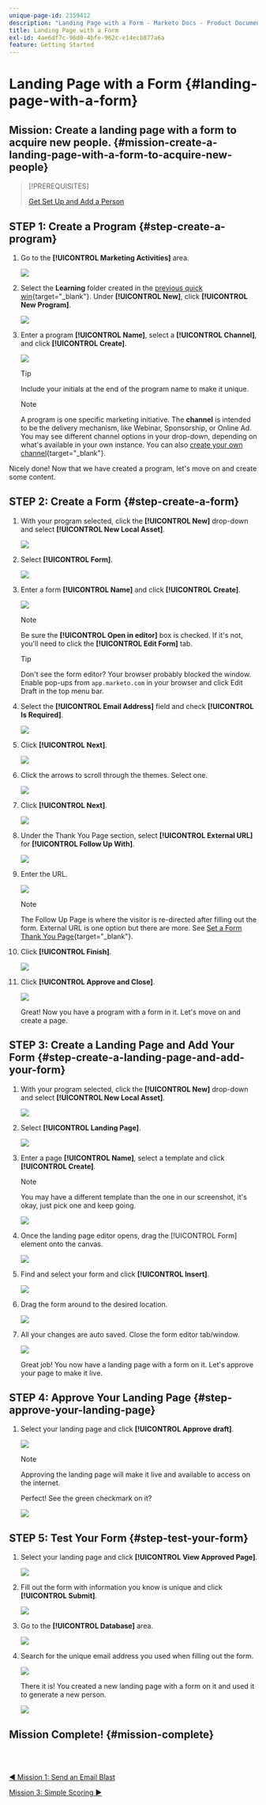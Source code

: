 ```yaml
---
unique-page-id: 2359412
description: "Landing Page with a Form - Marketo Docs - Product Documentation"
title: Landing Page with a Form
exl-id: 4ae6df7c-96d0-4bfe-962c-e14ecb877a6a
feature: Getting Started
---
```

# Landing Page with a Form {#landing-page-with-a-form}

## Mission: Create a landing page with a form to acquire new people. {#mission-create-a-landing-page-with-a-form-to-acquire-new-people}

>[!PREREQUISITES]
>
>[Get Set Up and Add a Person](/help/marketo/getting-started/quick-wins/get-set-up-and-add-a-person.md)

## STEP 1: Create a Program {#step-create-a-program}

1. Go to the **[!UICONTROL Marketing Activities]** area.

   ![](assets/landing-page-with-a-form-1.png)

1. Select the **Learning** folder created in the [previous quick win](/help/marketo/getting-started/quick-wins/send-an-email.md){target="_blank"}. Under **[!UICONTROL New]**, click **[!UICONTROL New Program]**.

   ![](assets/landing-page-with-a-form-2.png)

1. Enter a program **[!UICONTROL Name]**, select a **[!UICONTROL Channel]**, and click **[!UICONTROL Create]**.

   ![](assets/landing-page-with-a-form-3.png)

   >[!TIP]
   >
   >Include your initials at the end of the program name to make it unique.

   >[!NOTE]
   >
   >A program is one specific marketing initiative. The **channel** is intended to be the delivery mechanism, like Webinar, Sponsorship, or Online Ad. You may see different channel options in your drop-down, depending on what's available in your own instance. You can also [create your own channel](/help/marketo/product-docs/administration/tags/create-a-program-channel.md){target="_blank"}.

Nicely done! Now that we have created a program, let's move on and create some content.

## STEP 2: Create a Form {#step-create-a-form}

1. With your program selected, click the **[!UICONTROL New]** drop-down and select **[!UICONTROL New Local Asset]**.

   ![](assets/landing-page-with-a-form-4.png)

1. Select **[!UICONTROL Form]**.

   ![](assets/landing-page-with-a-form-5.png)

1. Enter a form **[!UICONTROL Name]** and click **[!UICONTROL Create]**.

   ![](assets/landing-page-with-a-form-6.png)

   >[!NOTE]
   >
   >Be sure the **[!UICONTROL Open in editor]** box is checked. If it's not, you'll need to click the **[!UICONTROL Edit Form]** tab.

   >[!TIP]
   >
   >Don't see the form editor? Your browser probably blocked the window. Enable pop-ups from `app.marketo.com` in your browser and click Edit Draft in the top menu bar.

1. Select the **[!UICONTROL Email Address]** field and check **[!UICONTROL Is Required]**.

   ![](assets/landing-page-with-a-form-7.png)

1. Click **[!UICONTROL Next]**.

   ![](assets/landing-page-with-a-form-8.png)

1. Click the arrows to scroll through the themes. Select one.

   ![](assets/landing-page-with-a-form-9.png)

1. Click **[!UICONTROL Next]**.

   ![](assets/landing-page-with-a-form-10.png)

1. Under the Thank You Page section, select **[!UICONTROL External URL]** for **[!UICONTROL Follow Up With]**.

   ![](assets/landing-page-with-a-form-11.png)

1. Enter the URL.

   ![](assets/landing-page-with-a-form-12.png)

   >[!NOTE]
   >
   >The Follow Up Page is where the visitor is re-directed after filling out the form. External URL is one option but there are more. See [Set a Form Thank You Page](/help/marketo/product-docs/demand-generation/forms/creating-a-form/set-a-form-thank-you-page.md){target="_blank"}.

1. Click **[!UICONTROL Finish]**.

   ![](assets/landing-page-with-a-form-13.png)

1. Click **[!UICONTROL Approve and Close]**.

   ![](assets/landing-page-with-a-form-14.png)

   Great! Now you have a program with a form in it. Let's move on and create a page.

## STEP 3: Create a Landing Page and Add Your Form {#step-create-a-landing-page-and-add-your-form}

1. With your program selected, click the **[!UICONTROL New]** drop-down and select **[!UICONTROL New Local Asset]**.

   ![](assets/landing-page-with-a-form-15.png)

1. Select **[!UICONTROL Landing Page]**.

   ![](assets/landing-page-with-a-form-16.png)

1. Enter a page **[!UICONTROL Name]**, select a template and click **[!UICONTROL Create]**.

   >[!NOTE]
   >
   >You may have a different template than the one in our screenshot, it's okay, just pick one and keep going.

   ![](assets/landing-page-with-a-form-17.png)

1. Once the landing page editor opens, drag the [!UICONTROL Form] element onto the canvas.

   ![](assets/landing-page-with-a-form-18.png)

1. Find and select your form and click **[!UICONTROL Insert]**.

   ![](assets/landing-page-with-a-form-19.png)

1. Drag the form around to the desired location.

   ![](assets/landing-page-with-a-form-20.png)

1. All your changes are auto saved. Close the form editor tab/window.

   ![](assets/landing-page-with-a-form-21.png)

   Great job! You now have a landing page with a form on it. Let's approve your page to make it live.

## STEP 4: Approve Your Landing Page {#step-approve-your-landing-page}

1. Select your landing page and click **[!UICONTROL Approve draft]**.

   ![](assets/landing-page-with-a-form-22.png)

   >[!NOTE]
   >
   >Approving the landing page will make it live and available to access on the internet.

   Perfect! See the green checkmark on it?

   ![](assets/landing-page-with-a-form-23.png)

## STEP 5: Test Your Form {#step-test-your-form}

1. Select your landing page and click **[!UICONTROL View Approved Page]**.

   ![](assets/landing-page-with-a-form-24.png)

1. Fill out the form with information you know is unique and click **[!UICONTROL Submit]**.

   ![](assets/landing-page-with-a-form-25.png)

1. Go to the **[!UICONTROL Database]** area.

   ![](assets/landing-page-with-a-form-26.png)

1. Search for the unique email address you used when filling out the form.

   ![](assets/landing-page-with-a-form-27.png)

   There it is! You created a new landing page with a form on it and used it to generate a new person.

   ![](assets/landing-page-with-a-form-28.png)

## Mission Complete! {#mission-complete}

<br>&nbsp;

[◄ Mission 1: Send an Email Blast](/help/marketo/getting-started/quick-wins/send-an-email.md)

[Mission 3: Simple Scoring ►](/help/marketo/getting-started/quick-wins/simple-scoring.md)
